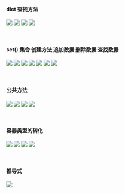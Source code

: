 ####  dict 查找方法
![](https://img2020.cnblogs.com/blog/2113686/202111/2113686-20211115173733438-1734550460.png)
![](https://img2020.cnblogs.com/blog/2113686/202111/2113686-20211115173739416-332944950.png)
![](https://img2020.cnblogs.com/blog/2113686/202111/2113686-20211115173745311-1711068950.png)
![](https://img2020.cnblogs.com/blog/2113686/202111/2113686-20211115173752649-1624097009.png)

<br />

####  set() 集合 创建方法  追加数据  删除数据  查找数据
![](https://img2020.cnblogs.com/blog/2113686/202111/2113686-20211117094440610-305494098.png)
![](https://img2020.cnblogs.com/blog/2113686/202111/2113686-20211117100128477-278427725.png)
![](https://img2020.cnblogs.com/blog/2113686/202111/2113686-20211117100136011-550863159.png)
![](https://img2020.cnblogs.com/blog/2113686/202111/2113686-20211117101540903-1012202113.png)
![](https://img2020.cnblogs.com/blog/2113686/202111/2113686-20211117101548385-927100033.png)
![](https://img2020.cnblogs.com/blog/2113686/202111/2113686-20211117101555543-1061372815.png)
![](https://img2020.cnblogs.com/blog/2113686/202111/2113686-20211117102548289-1512772880.png)

<br />

####  公共方法
![](https://img2020.cnblogs.com/blog/2113686/202111/2113686-20211117114728061-1780372402.png)
![](https://img2020.cnblogs.com/blog/2113686/202111/2113686-20211117114736053-1949058539.png)
![](https://img2020.cnblogs.com/blog/2113686/202111/2113686-20211117114743501-1337798166.png)
![](https://img2020.cnblogs.com/blog/2113686/202111/2113686-20211117114751432-1426718294.png)

<br />

####  容器类型的转化
![](https://img2020.cnblogs.com/blog/2113686/202111/2113686-20211118110821394-542842074.png)
![](https://img2020.cnblogs.com/blog/2113686/202111/2113686-20211118110827719-1312689191.png)
![](https://img2020.cnblogs.com/blog/2113686/202111/2113686-20211118110834752-1077001794.png)
![](https://img2020.cnblogs.com/blog/2113686/202111/2113686-20211118110841805-1411204461.png)

<br />

####  推导式
![](https://img2020.cnblogs.com/blog/2113686/202111/2113686-20211118112045669-702061888.png)
